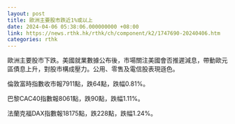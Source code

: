 ```yaml
---
layout: post
title: 歐洲主要股市跌近1%或以上
date: 2024-04-06 05:38:06.000000000 +08:00
link: https://news.rthk.hk/rthk/ch/component/k2/1747690-20240406.htm
categories: rthk
---
```


歐洲主要股市下跌。美國就業數據公布後，市場關注美國會否推遲減息，帶動歐元區債息上升，對股市構成壓力。公用、零售及電信股表現遜色。

倫敦富時指數收市報7911點，跌64點，跌幅0.81%。

巴黎CAC40指數報8061點，跌90點，跌幅1.11%。

法蘭克福DAX指數報18175點，跌228點，跌幅1.24%。
